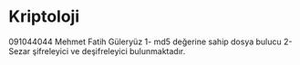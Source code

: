 # Kriptoloji
091044044
Mehmet Fatih Güleryüz
1-  md5 değerine sahip dosya bulucu
2- Sezar şifreleyici ve deşifreleyici 
bulunmaktadır.
